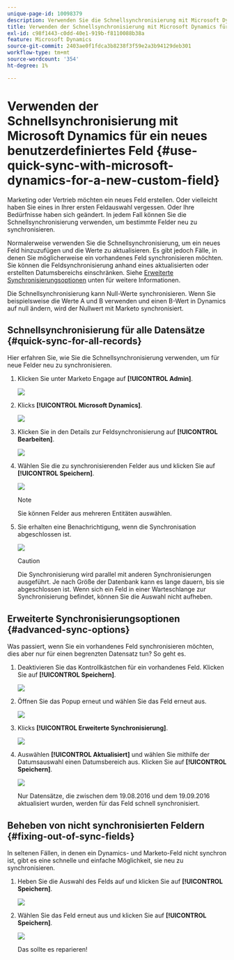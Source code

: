 ```yaml
---
unique-page-id: 10098379
description: Verwenden Sie die Schnellsynchronisierung mit Microsoft Dynamics für ein neues benutzerdefiniertes Feld - Marketo Docs - Produktdokumentation
title: Verwenden der Schnellsynchronisierung mit Microsoft Dynamics für ein neues benutzerdefiniertes Feld
exl-id: c98f1443-c0dd-40e1-919b-f8110088b38a
feature: Microsoft Dynamics
source-git-commit: 2403ae0f1fdca3b8238f3f59e2a3b94129deb301
workflow-type: tm+mt
source-wordcount: '354'
ht-degree: 1%

---
```


# Verwenden der Schnellsynchronisierung mit Microsoft Dynamics für ein neues benutzerdefiniertes Feld {#use-quick-sync-with-microsoft-dynamics-for-a-new-custom-field}

Marketing oder Vertrieb möchten ein neues Feld erstellen. Oder vielleicht haben Sie eines in Ihrer ersten Feldauswahl vergessen. Oder Ihre Bedürfnisse haben sich geändert. In jedem Fall können Sie die Schnellsynchronisierung verwenden, um bestimmte Felder neu zu synchronisieren.

Normalerweise verwenden Sie die Schnellsynchronisierung, um ein neues Feld hinzuzufügen und die Werte zu aktualisieren. Es gibt jedoch Fälle, in denen Sie möglicherweise ein vorhandenes Feld synchronisieren möchten. Sie können die Feldsynchronisierung anhand eines aktualisierten oder erstellten Datumsbereichs einschränken. Siehe [Erweiterte Synchronisierungsoptionen](#Advanced_Sync_Options) unten für weitere Informationen.

Die Schnellsynchronisierung kann Null-Werte synchronisieren. Wenn Sie beispielsweise die Werte A und B verwenden und einen B-Wert in Dynamics auf null ändern, wird der Nullwert mit Marketo synchronisiert.

## Schnellsynchronisierung für alle Datensätze {#quick-sync-for-all-records}

Hier erfahren Sie, wie Sie die Schnellsynchronisierung verwenden, um für neue Felder neu zu synchronisieren.

1. Klicken Sie unter Marketo Engage auf **[!UICONTROL Admin]**.

   ![](assets/image2016-8-19-11-3a14-3a5.png)

1. Klicks **[!UICONTROL Microsoft Dynamics]**.

   ![](assets/image2016-8-19-11-3a15-3a8.png)

1. Klicken Sie in den Details zur Feldsynchronisierung auf **[!UICONTROL Bearbeiten]**.

   ![](assets/image2016-8-19-11-3a16-3a22.png)

1. Wählen Sie die zu synchronisierenden Felder aus und klicken Sie auf **[!UICONTROL Speichern]**.

   ![](assets/image2016-8-25-15-3a26-3a11.png)

   >[!NOTE]
   >
   >Sie können Felder aus mehreren Entitäten auswählen.

1. Sie erhalten eine Benachrichtigung, wenn die Synchronisation abgeschlossen ist.

   ![](assets/field-sync-update-notification.png)

   >[!CAUTION]
   >
   >Die Synchronisierung wird parallel mit anderen Synchronisierungen ausgeführt. Je nach Größe der Datenbank kann es lange dauern, bis sie abgeschlossen ist. Wenn sich ein Feld in einer Warteschlange zur Synchronisierung befindet, können Sie die Auswahl nicht aufheben.

## Erweiterte Synchronisierungsoptionen {#advanced-sync-options}

Was passiert, wenn Sie ein vorhandenes Feld synchronisieren möchten, dies aber nur für einen begrenzten Datensatz tun? So geht es.

1. Deaktivieren Sie das Kontrollkästchen für ein vorhandenes Feld. Klicken Sie auf **[!UICONTROL Speichern]**.

   ![](assets/image2016-8-25-16-3a16-3a32.png)

1. Öffnen Sie das Popup erneut und wählen Sie das Feld erneut aus.

   ![](assets/select-field-reselect-hand.png)

1. Klicks **[!UICONTROL Erweiterte Synchronisierung]**.

   ![](assets/image2016-8-25-15-3a52-3a9.png)

1. Auswählen **[!UICONTROL Aktualisiert]** und wählen Sie mithilfe der Datumsauswahl einen Datumsbereich aus. Klicken Sie auf **[!UICONTROL Speichern]**.

   ![](assets/image2016-8-25-16-3a0-3a3.png)

   Nur Datensätze, die zwischen dem 19.08.2016 und dem 19.09.2016 aktualisiert wurden, werden für das Feld schnell synchronisiert.

## Beheben von nicht synchronisierten Feldern {#fixing-out-of-sync-fields}

In seltenen Fällen, in denen ein Dynamics- und Marketo-Feld nicht synchron ist, gibt es eine schnelle und einfache Möglichkeit, sie neu zu synchronisieren.

1. Heben Sie die Auswahl des Felds auf und klicken Sie auf **[!UICONTROL Speichern]**.

   ![](assets/image2016-8-25-16-3a16-3a32-1.png)

1. Wählen Sie das Feld erneut aus und klicken Sie auf **[!UICONTROL Speichern]**.

   ![](assets/image2016-8-25-16-3a20-3a45.png)

   Das sollte es reparieren!
